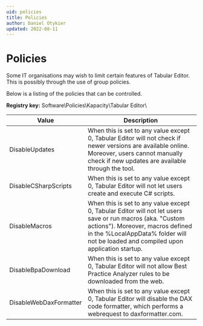 ```yaml
---
uid: policies
title: Policies
author: Daniel Otykier
updated: 2022-08-11
---
```


# Policies

Some IT organisations may wish to limit certain features of Tabular Editor. This is possibly through the use of group policies.

Below is a listing of the policies that can be controlled.

**Registry key:** Software\Policies\Kapacity\Tabular Editor\

|Value|Description|
|--|--|
| DisableUpdates | When this is set to any value except 0, Tabular Editor will not check if newer versions are available online. Moreover, users cannot manually check if new updates are available through the tool. |
| DisableCSharpScripts | When this is set to any value except 0, Tabular Editor will not let users create and execute C# scripts. |
| DisableMacros | When this is set to any value except 0, Tabular Editor will not let users save or run macros (aka. "Custom actions"). Moreover, macros defined in the %LocalAppData% folder will not be loaded and compiled upon application startup. |
| DisableBpaDownload | When this is set to any value except 0, Tabular Editor will not allow Best Practice Analyzer rules to be downloaded from the web. |
| DisableWebDaxFormatter | When this is set to any value except 0, Tabular Editor will disable the DAX code formatter, which performs a webrequest to daxformatter.com. |